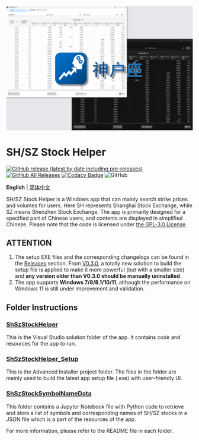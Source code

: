 ![banner.png](./banner.png)

# SH/SZ Stock Helper

[![GitHub release (latest by date including pre-releases)](https://img.shields.io/github/v/release/ArvinZJC/ShSzStockHelper-Windows?include_prereleases)](../../releases)
[![GitHub All Releases](https://img.shields.io/github/downloads/ArvinZJC/ShSzStockHelper-Windows/total)](../../releases)
[![Codacy Badge](https://app.codacy.com/project/badge/Grade/980d1c6c75754cdf9900139f5c5eb66f)](https://www.codacy.com/gh/ArvinZJC/ShSzStockHelper-Windows/dashboard?utm_source=github.com&amp;utm_medium=referral&amp;utm_content=ArvinZJC/ShSzStockHelper-Windows&amp;utm_campaign=Badge_Grade)
![GitHub](https://img.shields.io/github/license/ArvinZJC/ShSzStockHelper-Windows)

**English** | [简体中文](./README-zhCN.md)

SH/SZ Stock Helper is a Windows app that can mainly search strike prices and volumes for users. Here SH represents Shanghai Stock Exchange, while SZ means Shenzhen Stock Exchange. The app is primarily designed for a specified part of Chinese users, and contents are displayed in simplified Chinese. Please note that the code is licensed under [the GPL-3.0 License](./LICENSE).

## ATTENTION

1. The setup EXE files and the corresponding changelogs can be found in the [Releases](../../releases) section. From [V0.3.0](../../releases/tag/v0.3.0), a totally new solution to build the setup file is applied to make it more powerful (but with a smaller size) and **any version older than V0.3.0 should be manually uninstalled**.
2. The app supports **Windows 7/8/8.1/10/11**, although the performance on Windows 11 is still under improvement and validation.

## Folder Instructions

### [ShSzStockHelper](./ShSzStockHelper)

This is the Visual Studio solution folder of the app. It contains code and resources for the app to run.

### [ShSzStockHelper_Setup](./ShSzStockHelper_Setup)

This is the Advanced Installer project folder. The files in the folder are mainly used to build the latest app setup file (.exe) with user-friendly UI.

### [ShSzStockSymbolNameData](./ShSzStockSymbolNameData)

This folder contains a Jupyter Notebook file with Python code to retrieve and store a list of symbols and corresponding names of SH/SZ stocks in a JSON file which is a part of the resources of the app.

For more information, please refer to the README file in each folder.
